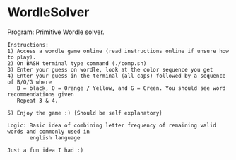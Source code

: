 # WordleSolver
Program: Primitive Wordle solver. 

	Instructions: 
	1) Access a wordle game online (read instructions online if unsure how to play). 
	2) On BASH terminal type command (./comp.sh)
	3) Enter your guess on wordle, look at the color sequence you get
	4) Enter your guess in the terminal (all caps) followed by a sequence of B/O/G where 
	   B = black, O = Orange / Yellow, and G = Green. You should see word recommendations given
	   Repeat 3 & 4.
	
	5) Enjoy the game :) {Should be self explanatory}

	Logic: Basic idea of combining letter frequency of remaining valid words and commonly used in  
	       english language

	Just a fun idea I had :) 
